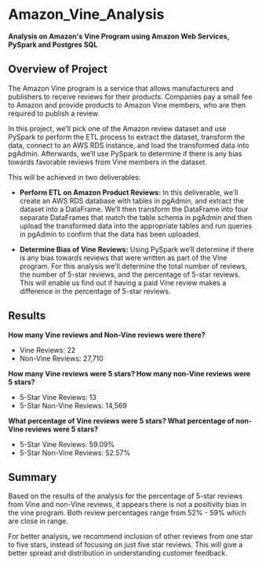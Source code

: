 # Amazon_Vine_Analysis
**Analysis on Amazon's Vine Program using Amazon Web Services, PySpark and Postgres SQL**

## Overview of Project

The Amazon Vine program is a service that allows manufacturers and publishers to receive reviews for their products. Companies pay a small fee to Amazon and provide products to Amazon Vine members, who are then required to publish a review.

In this project, we’ll  pick one of the Amazon review dataset and use PySpark to perform the ETL process to extract the dataset, transform the data, connect to an AWS RDS instance, and load the transformed data into pgAdmin. Afterwards, we’ll use PySpark to determine if there is any bias towards favorable reviews from Vine members in the dataset.

This will be achieved in two deliverables:

+ **Perform ETL on Amazon Product Reviews:** 
In this deliverable, we’ll create an AWS RDS database with tables in pgAdmin, and extract the dataset into a DataFrame. We’ll then transform the DataFrame into four separate DataFrames that match the table schema in pgAdmin and then upload the transformed data into the appropriate tables and run queries in pgAdmin to confirm that the data has been uploaded.

+ **Determine Bias of Vine Reviews:** 
Using PySpark we’ll determine if there is any bias towards reviews that were written as part of the Vine program. For this analysis we’ll determine the total number of reviews, the number of 5-star reviews, and the percentage of 5-star reviews. This will enable us find out if having a paid Vine review makes a difference in the percentage of 5-star reviews.


## Results

**How many Vine reviews and Non-Vine reviews were there?**
+ Vine Reviews: 22
+ Non-Vine Reviews: 27,710

**How many Vine reviews were 5 stars? How many non-Vine reviews were 5 stars?**
+ 5-Star Vine Reviews: 13
+ 5-Star Non-Vine Reviews: 14,569

**What percentage of Vine reviews were 5 stars? What percentage of non-Vine reviews were 5 stars?**
+ 5-Star Vine Reviews: 59.09%
+ 5-Star Non-Vine Reviews: 52.57%


## Summary

Based on the results of the analysis for the percentage of 5-star reviews from Vine and non-Vine reviews, it appears there is not a positivity bias in the vine program. Both review percentages range from 52% - 59% which are close in range.

For better analysis, we recommend inclusion of other reviews from one star to five stars, instead of focusing on just five star reviews. This will give a better spread and distribution in understanding customer feedback.


